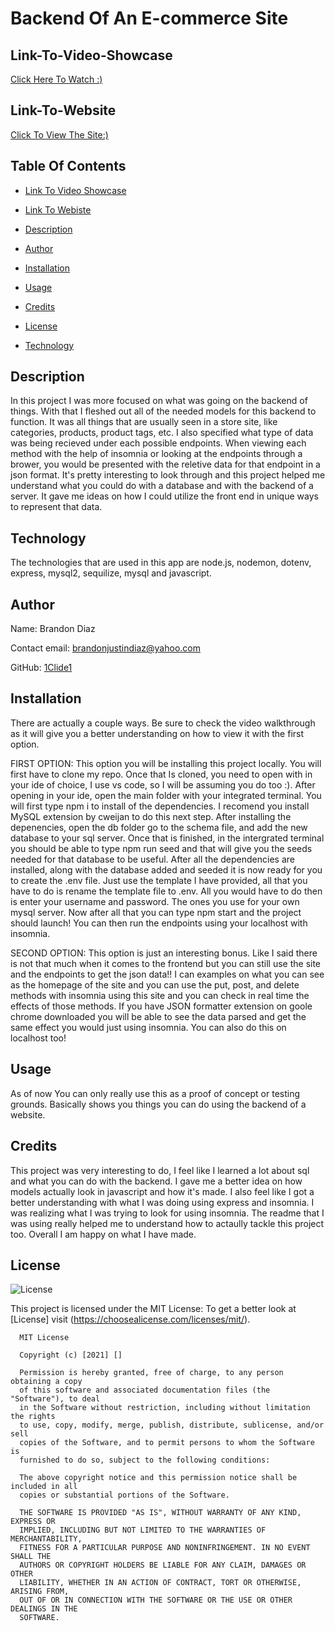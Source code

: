 # Backend Of An E-commerce Site

## Link-To-Video-Showcase

[Click Here To Watch :)](n/a)

## Link-To-Website

[Click To View The Site:)](https://backend-on-a-e-commerce-site.herokuapp.com/)

## Table Of Contents

* [Link To Video Showcase](#Link-To-Video-Showcase)

* [Link To Webiste](#Link-To-Website)

* [Description](#Description)
  
* [Author](#Author)
  
* [Installation](#Installation)
  
* [Usage](#Usage)
  
* [Credits](#Credits)
  
* [License](#License)
  
* [Technology](#Technology)
  
## Description
  
In this project I was more focused on what was going on the backend of things. With that I fleshed out all of the needed models for this backend to function. It was all things that are usually seen in a store site, like categories, products, product tags, etc. I also specified what type of data was being recieved under each possible endpoints. When viewing each method with the help of insomnia or looking at the endpoints through a brower, you would be presented with the reletive data for that endpoint in a json format. It's pretty interesting to look through and this project helped me understand what you could do with a database and with the backend of a server. It gave me ideas on how I could utilize the front end in unique ways to represent that data.
  
## Technology
  
The technologies that are used in this app are node.js, nodemon, dotenv, express, mysql2, sequilize, mysql and javascript.
  
## Author
  
Name: Brandon Diaz
  
Contact email: brandonjustindiaz@yahoo.com
  
GitHub: [1Clide1](https://github.com/1Clide1) 

  
## Installation
  
There are actually a couple ways. Be sure to check the video walkthrough as it will give you a better understanding on how to view it with the first option. 

FIRST OPTION: This option you will be installing this project locally. You will first have to clone my repo. Once that Is cloned, you need to open with in your ide of choice, I use vs code, so I will be assuming you do too :). After opening in your ide, open the main folder with your integrated terminal. You will first type npm i to install of the dependencies. I recomend you install MySQL extension by cweijan to do this next step. After installing the depenencies, open the db folder go to the schema file, and add the new database to your sql server. Once that is finished, in the intergrated terminal you should be able to type npm run seed and that will give you the seeds needed for that database to be useful. After all the dependencies are installed, along with the database added and seeded it is now ready for you to create the .env file. Just use the template I have provided, all that you have to do is rename the template file to .env. All you would have to do then is enter your username and password. The ones you use for your own mysql server. Now after all that you can type npm start and the project should launch! You can then run the endpoints using your localhost with insomnia. 

SECOND OPTION: This option is just an interesting bonus. Like I said there is not that much when it comes to the frontend but you can still use the site and the endpoints to get the json data!! I can examples on what you can see as the homepage of the site and you can use the put, post, and delete methods with insomnia using this site and you can check in real time the effects of those methods. If you have JSON formatter extension on goole chrome downloaded you will be able to see the data parsed and get the same effect you would just using insomnia. You can also do this on localhost too!
  
## Usage
  
As of now You can only really use this as a proof of concept or testing grounds. Basically shows you things you can do using the backend of a website.
  
## Credits
  
This project was very interesting to do, I feel like I learned a lot about sql and what you can do with the backend. I gave me a better idea on how models actually look in javascript and how it's made. I also feel like I got a better understanding with what I was doing using express and insomnia. I was realizing what I was trying to look for using insomnia. The readme that I was using really helped me to understand how to actaully tackle this project too. Overall I am happy on what I have made.
  
## License
  
![License](https://img.shields.io/static/v1?label=license&message=MIT&color=yellow) 

  
This project is licensed under the MIT License: To get a better look at [License] visit (https://choosealicense.com/licenses/mit/).
  

      MIT License

      Copyright (c) [2021] []
      
      Permission is hereby granted, free of charge, to any person obtaining a copy
      of this software and associated documentation files (the "Software"), to deal
      in the Software without restriction, including without limitation the rights
      to use, copy, modify, merge, publish, distribute, sublicense, and/or sell
      copies of the Software, and to permit persons to whom the Software is
      furnished to do so, subject to the following conditions:
      
      The above copyright notice and this permission notice shall be included in all
      copies or substantial portions of the Software.
      
      THE SOFTWARE IS PROVIDED "AS IS", WITHOUT WARRANTY OF ANY KIND, EXPRESS OR
      IMPLIED, INCLUDING BUT NOT LIMITED TO THE WARRANTIES OF MERCHANTABILITY,
      FITNESS FOR A PARTICULAR PURPOSE AND NONINFRINGEMENT. IN NO EVENT SHALL THE
      AUTHORS OR COPYRIGHT HOLDERS BE LIABLE FOR ANY CLAIM, DAMAGES OR OTHER
      LIABILITY, WHETHER IN AN ACTION OF CONTRACT, TORT OR OTHERWISE, ARISING FROM,
      OUT OF OR IN CONNECTION WITH THE SOFTWARE OR THE USE OR OTHER DEALINGS IN THE
      SOFTWARE.
   
